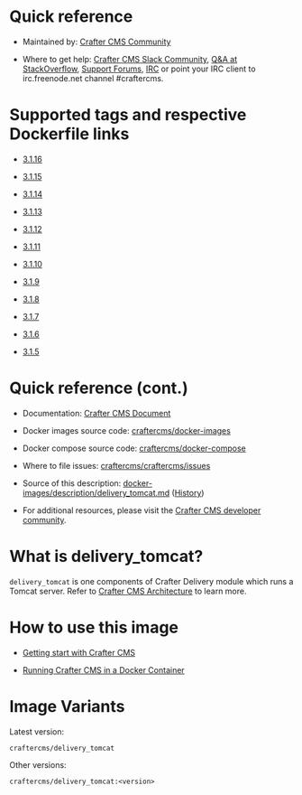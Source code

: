 # Quick reference

* Maintained by: [Crafter CMS Community](https://github.com/craftercms)

* Where to get help: [Crafter CMS Slack Community](https://craftercms.slack.com/join/shared_invite/enQtNDg0NzI3NzA0NjMwLWZmMGQzMDViMzA5NDE1YjMzM2M1N2JlOWJlZDA1MjA2MGJlZjgzNDVlMmI5ODQxNmNjMWQ3NzA5ZWNkN2UxOWE), [Q&A at StackOverflow](https://stackoverflow.com/questions/tagged/crafter-cms), [Support Forums](https://groups.google.com/forum/#!forum/craftercms), [IRC](https://webchat.freenode.net/#craftercms) or point your IRC client to irc.freenode.net channel #craftercms.

# Supported tags and respective Dockerfile links

* [3.1.16](https://github.com/craftercms/docker-images/blob/v3.1.16/images/delivery/tomcat/Dockerfile)

* [3.1.15](https://github.com/craftercms/docker-images/blob/v3.1.15/images/delivery/tomcat/Dockerfile)

* [3.1.14](https://github.com/craftercms/docker-images/blob/v3.1.14/images/delivery/tomcat/Dockerfile)

* [3.1.13](https://github.com/craftercms/docker-images/blob/v3.1.13/images/delivery/tomcat/Dockerfile)

* [3.1.12](https://github.com/craftercms/docker-images/blob/v3.1.12/images/delivery/tomcat/Dockerfile)

* [3.1.11](https://github.com/craftercms/docker-images/blob/v3.1.11/images/delivery/tomcat/Dockerfile)

* [3.1.10](https://github.com/craftercms/docker-images/blob/v3.1.10/images/delivery/tomcat/Dockerfile)

* [3.1.9](https://github.com/craftercms/docker-images/blob/v3.1.9/images/delivery/tomcat/Dockerfile)

* [3.1.8](https://github.com/craftercms/docker-images/blob/v3.1.8/images/delivery/tomcat/Dockerfile)

* [3.1.7](https://github.com/craftercms/docker-images/blob/v3.1.7/images/delivery/tomcat/Dockerfile)

* [3.1.6](https://github.com/craftercms/docker-images/blob/v3.1.6/images/delivery/tomcat/Dockerfile)

* [3.1.5](https://github.com/craftercms/docker-images/blob/v3.1.5/images/delivery/tomcat/Dockerfile)

# Quick reference (cont.)

* Documentation: [Crafter CMS Document](https://docs.craftercms.org/en/index.html)

* Docker images source code: [craftercms/docker-images](https://github.com/craftercms/docker-images)

* Docker compose source code: [craftercms/docker-compose](https://github.com/craftercms/docker-compose)

* Where to file issues: [craftercms/craftercms/issues](https://github.com/craftercms/craftercms/issues)

* Source of this description: [docker-images/description/delivery_tomcat.md](https://github.com/craftercms/docker-images/tree/master/description/delivery_tomcat.md) ([History](https://github.com/craftercms/docker-images/commits/master/description/delivery_tomcat.md))

* For additional resources, please visit the [Crafter CMS developer community](http://craftercms.org/).

# What is delivery_tomcat?

`delivery_tomcat` is one components of Crafter Delivery module which runs a Tomcat server. Refer to [Crafter CMS Architecture](https://docs.craftercms.org/en/3.1/developers/architecture.html) to learn more.


# How to use this image

* [Getting start with Crafter CMS](https://docs.craftercms.org/en/3.1/getting-started/index.html)

* [Running Crafter CMS in a Docker Container](https://docs.craftercms.org/en/3.1/getting-started/quick-start-guide.html#running-crafter-cms-in-a-docker-container)

# Image Variants

Latest version:

```
craftercms/delivery_tomcat
```

Other versions:

```
craftercms/delivery_tomcat:<version>
```